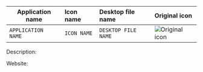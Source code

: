 | Application name | Icon name | Desktop file name | Original icon |
| --- | :-- | :-- | :-- |
| `APPLICATION NAME`| `ICON NAME` | `DESKTOP FILE NAME` | ![Original icon](https://cloud.githubusercontent.com/assets/7660997/25200963/8f35cfa8-2550-11e7-8188-0b401311f22c.png)|

Description:

Website:
